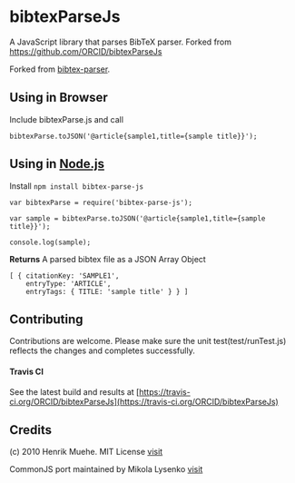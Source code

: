 bibtexParseJs
=============
A JavaScript library that parses BibTeX parser. 
Forked from https://github.com/ORCID/bibtexParseJs

Forked from 
[bibtex-parser](https://github.com/mikolalysenko/bibtex-parser).


## Using in Browser
Include bibtexParse.js and call 

```
bibtexParse.toJSON('@article{sample1,title={sample title}}');
```

## Using in [Node.js](http://nodejs.org/)
Install     ```npm install bibtex-parse-js```

```
var bibtexParse = require('bibtex-parse-js');

var sample = bibtexParse.toJSON('@article{sample1,title={sample title}}');

console.log(sample);
``` 

**Returns** A parsed bibtex file as a JSON Array Object

```
[ { citationKey: 'SAMPLE1',
    entryType: 'ARTICLE',
    entryTags: { TITLE: 'sample title' } } ]
```

## Contributing
   Contributions are welcome. Please make sure the unit test(test/runTest.js) reflects the
   changes and completes successfully. 

#### Travis CI
See the latest build and results at [https://travis-ci.org/ORCID/bibtexParseJs](https://travis-ci.org/ORCID/bibtexParseJs)

## Credits
(c) 2010 Henrik Muehe.  MIT License 
[visit](https://code.google.com/p/bibtex-js/)


CommonJS port maintained by Mikola Lysenko 
[visit](https://github.com/mikolalysenko/bibtex-parser)

